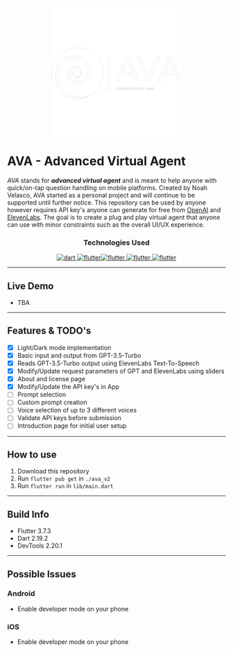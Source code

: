 <p align="center">
<img src="./assets/images/splash.png" alt="Alternative text" title="Image title" height="300"/>
</p>

# AVA - Advanced Virtual Agent

*AVA* stands for ***advanced virtual agent*** and is meant to help anyone with quick/on-tap question handling on mobile platforms. Created by Noah Velasco, AVA started as a personal project and will continue to be supported until further notice. This repository can be used by anyone however requires API key's anyone can generate for free from [OpenAI](https://platform.openai.com/account/api-keys) and [ElevenLabs](https://docs.elevenlabs.io/authentication/01-xi-api-key). The goal is to create a plug and play virtual agent that anyone can use with minor constraints such as the overall UI/UX experience.


<h3 align="center">Technologies Used</h3>
<p align="center">
<a href="https://dart.dev" target="_blank" rel="noreferrer"> <img src="https://www.vectorlogo.zone/logos/dartlang/dartlang-icon.svg" alt="dart" width="40" height="40"/>
<a href="https://flutter.dev" target="_blank" rel="noreferrer"><img src="https://www.vectorlogo.zone/logos/flutterio/flutterio-icon.svg" alt="flutter" width="40" height="40"/></a><a href="https://beta.elevenlabs.io/" target="_blank" rel="noreferrer"><img src="https://upload.wikimedia.org/wikipedia/commons/9/99/Eleven_Labs.png" alt="flutter" height="40"/></a><a href="https://openai.com/blog/chatgpt" target="_blank" rel="noreferrer"> <img src="https://i.insider.com/63ef9e660270b1001984d9ce?width=1300&format=jpeg&auto=webp" alt="flutter" height="40"/></a><a href="https://pub.dev/packages/sqflite" target="_blank" rel="noreferrer"> <img src="https://www.vectorlogo.zone/logos/sqlite/sqlite-ar21.svg" alt="flutter" height="40"/></a>
</p>

---
## Live Demo
- TBA

---
## Features & TODO's
- [x] Light/Dark mode implementation
- [x] Basic input and output from GPT-3.5-Turbo
- [x] Reads GPT-3.5-Turbo output using ElevenLabs Text-To-Speech
- [x] Modify/Update request parameters of GPT and ElevenLabs using sliders
- [x] About and license page
- [x] Modify/Update the API key's in App 
- [ ] Prompt selection
- [ ] Custom prompt creation
- [ ] Voice selection of up to 3 different voices
- [ ] Validate API keys before submission
- [ ] Introduction page for initial user setup

---
## How to use
1. Download this repository
2. Run `flutter pub get` in `./ava_v2`
3. Run `flutter run` in `lib/main.dart`

---

## Build Info
* Flutter 3.7.3
* Dart 2.19.2
* DevTools 2.20.1


---
## Possible Issues
### Android
* Enable developer mode on your phone

### iOS
*  Enable developer mode on your phone